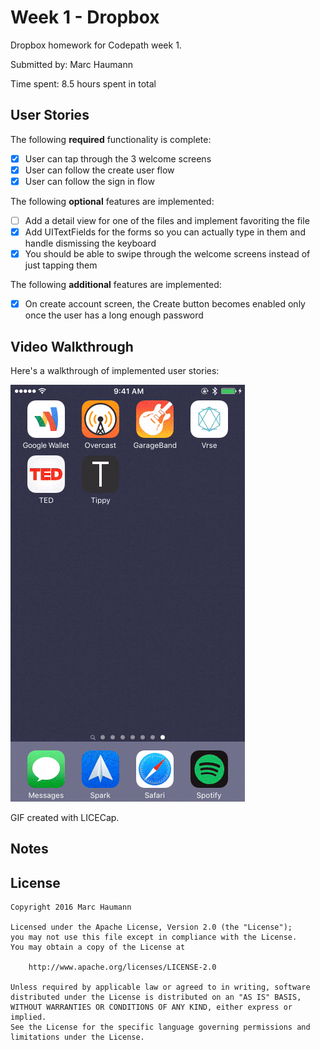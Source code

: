 # Week 1 - Dropbox

Dropbox homework for Codepath week 1.

Submitted by: Marc Haumann

Time spent: 8.5 hours spent in total

## User Stories

The following **required** functionality is complete:
* [X] User can tap through the 3 welcome screens
* [X] User can follow the create user flow
* [X] User can follow the sign in flow

The following **optional** features are implemented:
* [ ] Add a detail view for one of the files and implement favoriting the file
* [X] Add UITextFields for the forms so you can actually type in them and handle dismissing the keyboard
* [X] You should be able to swipe through the welcome screens instead of just tapping them

The following **additional** features are implemented:

- [X] On create account screen, the Create button becomes enabled only once the user has a long enough password

## Video Walkthrough 

Here's a walkthrough of implemented user stories:

<img src='https://raw.githubusercontent.com/marchaumann/Tippy/master/tippy_first_pass.gif' title='Video Walkthrough' width='' alt='Video Walkthrough' />

GIF created with LICECap.

## Notes



## License

    Copyright 2016 Marc Haumann

    Licensed under the Apache License, Version 2.0 (the "License");
    you may not use this file except in compliance with the License.
    You may obtain a copy of the License at

        http://www.apache.org/licenses/LICENSE-2.0

    Unless required by applicable law or agreed to in writing, software
    distributed under the License is distributed on an "AS IS" BASIS,
    WITHOUT WARRANTIES OR CONDITIONS OF ANY KIND, either express or implied.
    See the License for the specific language governing permissions and
    limitations under the License.
